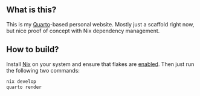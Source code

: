 ## What is this?

This is my [Quarto](https://quarto.org/docs/websites/)-based personal website. Mostly just a scaffold right now, but nice proof of concept with Nix dependency management.

## How to build?

Install [Nix](https://nix.dev/install-nix.html) on your system and ensure that flakes are [enabled](https://nixos.wiki/wiki/Flakes). Then just run the following two commands:

```bash
nix develop
quarto render
```
